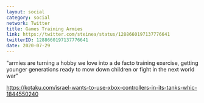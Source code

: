 ```yaml
---
layout: social
category: social
network: Twitter
title: Games Training Armies
link: https://twitter.com/steinea/status/1288660197137776641
twitterID: 1288660197137776641
date: 2020-07-29
---
```


"armies are turning a hobby we love into a de facto training exercise, getting younger generations ready to mow down children or fight in the next world war"

<https://kotaku.com/israel-wants-to-use-xbox-controllers-in-its-tanks-whic-1844550240>

